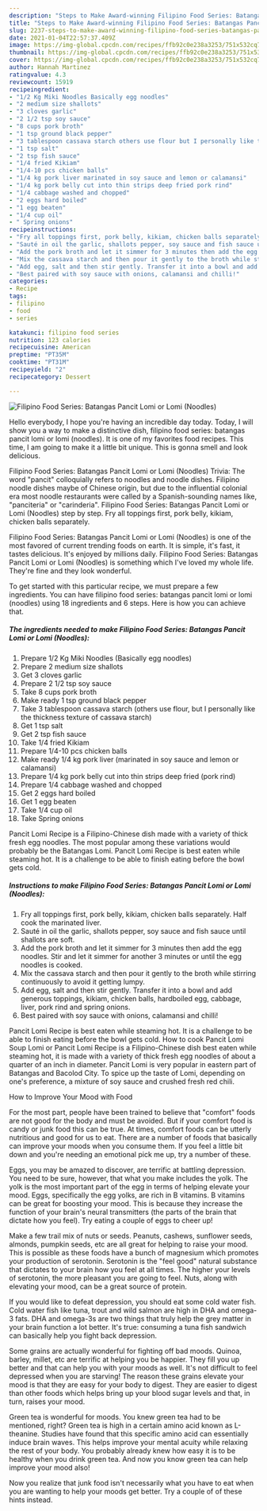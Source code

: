 ```yaml
---
description: "Steps to Make Award-winning Filipino Food Series: Batangas Pancit Lomi or Lomi (Noodles)"
title: "Steps to Make Award-winning Filipino Food Series: Batangas Pancit Lomi or Lomi (Noodles)"
slug: 2237-steps-to-make-award-winning-filipino-food-series-batangas-pancit-lomi-or-lomi-noodles
date: 2021-01-04T22:57:37.409Z
image: https://img-global.cpcdn.com/recipes/ffb92c0e238a3253/751x532cq70/filipino-food-series-batangas-pancit-lomi-or-lomi-noodles-recipe-main-photo.jpg
thumbnail: https://img-global.cpcdn.com/recipes/ffb92c0e238a3253/751x532cq70/filipino-food-series-batangas-pancit-lomi-or-lomi-noodles-recipe-main-photo.jpg
cover: https://img-global.cpcdn.com/recipes/ffb92c0e238a3253/751x532cq70/filipino-food-series-batangas-pancit-lomi-or-lomi-noodles-recipe-main-photo.jpg
author: Hannah Martinez
ratingvalue: 4.3
reviewcount: 15919
recipeingredient:
- "1/2 Kg Miki Noodles Basically egg noodles"
- "2 medium size shallots"
- "3 cloves garlic"
- "2 1/2 tsp soy sauce"
- "8 cups pork broth"
- "1 tsp ground black pepper"
- "3 tablespoon cassava starch others use flour but I personally like the thickness texture of cassava starch"
- "1 tsp salt"
- "2 tsp fish sauce"
- "1/4 fried Kikiam"
- "1/4-10 pcs chicken balls"
- "1/4 kg pork liver marinated in soy sauce and lemon or calamansi"
- "1/4 kg pork belly cut into thin strips deep fried pork rind"
- "1/4 cabbage washed and chopped"
- "2 eggs hard boiled"
- "1 egg beaten"
- "1/4 cup oil"
- " Spring onions"
recipeinstructions:
- "Fry all toppings first, pork belly, kikiam, chicken balls separately. Half cook the marinated liver."
- "Sauté in oil the garlic, shallots pepper, soy sauce and fish sauce until shallots are soft."
- "Add the pork broth and let it simmer for 3 minutes then add the egg noodles. Stir and let it simmer for another 3 minutes or until the egg noodles is cooked."
- "Mix the cassava starch and then pour it gently to the broth while stirring continuously to avoid it getting lumpy."
- "Add egg, salt and then stir gently. Transfer it into a bowl and add generous toppings, kikiam, chicken balls, hardboiled egg, cabbage, liver, pork rind and spring onions."
- "Best paired with soy sauce with onions, calamansi and chilli!"
categories:
- Recipe
tags:
- filipino
- food
- series

katakunci: filipino food series 
nutrition: 123 calories
recipecuisine: American
preptime: "PT35M"
cooktime: "PT31M"
recipeyield: "2"
recipecategory: Dessert

---
```



![Filipino Food Series: Batangas Pancit Lomi or Lomi (Noodles)](https://img-global.cpcdn.com/recipes/ffb92c0e238a3253/751x532cq70/filipino-food-series-batangas-pancit-lomi-or-lomi-noodles-recipe-main-photo.jpg)

Hello everybody, I hope you're having an incredible day today. Today, I will show you a way to make a distinctive dish, filipino food series: batangas pancit lomi or lomi (noodles). It is one of my favorites food recipes. This time, I am going to make it a little bit unique. This is gonna smell and look delicious.

Filipino Food Series: Batangas Pancit Lomi or Lomi (Noodles) Trivia: The word &#34;pancit&#34; colloquially refers to noodles and noodle dishes. Filipino noodle dishes maybe of Chinese origin, but due to the influential colonial era most noodle restaurants were called by a Spanish-sounding names like, &#34;panciteria&#34; or &#34;carinderia&#34;. Filipino Food Series: Batangas Pancit Lomi or Lomi (Noodles) step by step. Fry all toppings first, pork belly, kikiam, chicken balls separately.

Filipino Food Series: Batangas Pancit Lomi or Lomi (Noodles) is one of the most favored of current trending foods on earth. It is simple, it's fast, it tastes delicious. It's enjoyed by millions daily. Filipino Food Series: Batangas Pancit Lomi or Lomi (Noodles) is something which I've loved my whole life. They're fine and they look wonderful.


To get started with this particular recipe, we must prepare a few ingredients. You can have filipino food series: batangas pancit lomi or lomi (noodles) using 18 ingredients and 6 steps. Here is how you can achieve that.

<!--inarticleads1-->

##### The ingredients needed to make Filipino Food Series: Batangas Pancit Lomi or Lomi (Noodles):

1. Prepare 1/2 Kg Miki Noodles (Basically egg noodles)
1. Prepare 2 medium size shallots
1. Get 3 cloves garlic
1. Prepare 2 1/2 tsp soy sauce
1. Take 8 cups pork broth
1. Make ready 1 tsp ground black pepper
1. Take 3 tablespoon cassava starch (others use flour, but I personally like the thickness texture of cassava starch)
1. Get 1 tsp salt
1. Get 2 tsp fish sauce
1. Take 1/4 fried Kikiam
1. Prepare 1/4-10 pcs chicken balls
1. Make ready 1/4 kg pork liver (marinated in soy sauce and lemon or calamansi)
1. Prepare 1/4 kg pork belly cut into thin strips deep fried (pork rind)
1. Prepare 1/4 cabbage washed and chopped
1. Get 2 eggs hard boiled
1. Get 1 egg beaten
1. Take 1/4 cup oil
1. Take  Spring onions


Pancit Lomi Recipe is a Filipino-Chinese dish made with a variety of thick fresh egg noodles. The most popular among these variations would probably be the Batangas Lomi. Pancit Lomi Recipe is best eaten while steaming hot. It is a challenge to be able to finish eating before the bowl gets cold. 

<!--inarticleads2-->

##### Instructions to make Filipino Food Series: Batangas Pancit Lomi or Lomi (Noodles):

1. Fry all toppings first, pork belly, kikiam, chicken balls separately. Half cook the marinated liver.
1. Sauté in oil the garlic, shallots pepper, soy sauce and fish sauce until shallots are soft.
1. Add the pork broth and let it simmer for 3 minutes then add the egg noodles. Stir and let it simmer for another 3 minutes or until the egg noodles is cooked.
1. Mix the cassava starch and then pour it gently to the broth while stirring continuously to avoid it getting lumpy.
1. Add egg, salt and then stir gently. Transfer it into a bowl and add generous toppings, kikiam, chicken balls, hardboiled egg, cabbage, liver, pork rind and spring onions.
1. Best paired with soy sauce with onions, calamansi and chilli!


Pancit Lomi Recipe is best eaten while steaming hot. It is a challenge to be able to finish eating before the bowl gets cold. How to cook Pancit Lomi Soup Lomi or Pancit Lomi Recipe is a Filipino-Chinese dish best eaten while steaming hot, it is made with a variety of thick fresh egg noodles of about a quarter of an inch in diameter. Pancit Lomi is very popular in eastern part of Batangas and Bacolod City. To spice up the taste of Lomi, depending on one&#39;s preference, a mixture of soy sauce and crushed fresh red chili. 

How to Improve Your Mood with Food


For the most part, people have been trained to believe that "comfort" foods are not good for the body and must be avoided. But if your comfort food is candy or junk food this can be true. At times, comfort foods can be utterly nutritious and good for us to eat. There are a number of foods that basically can improve your moods when you consume them. If you feel a little bit down and you're needing an emotional pick me up, try a number of these.

Eggs, you may be amazed to discover, are terrific at battling depression. You need to be sure, however, that what you make includes the yolk. The yolk is the most important part of the egg in terms of helping elevate your mood. Eggs, specifically the egg yolks, are rich in B vitamins. B vitamins can be great for boosting your mood. This is because they increase the function of your brain's neural transmitters (the parts of the brain that dictate how you feel). Try eating a couple of eggs to cheer up!

Make a few trail mix of nuts or seeds. Peanuts, cashews, sunflower seeds, almonds, pumpkin seeds, etc are all great for helping to raise your mood. This is possible as these foods have a bunch of magnesium which promotes your production of serotonin. Serotonin is the "feel good" natural substance that dictates to your brain how you feel at all times. The higher your levels of serotonin, the more pleasant you are going to feel. Nuts, along with elevating your mood, can be a great source of protein.

If you would like to defeat depression, you should eat some cold water fish. Cold water fish like tuna, trout and wild salmon are high in DHA and omega-3 fats. DHA and omega-3s are two things that truly help the grey matter in your brain function a lot better. It's true: consuming a tuna fish sandwich can basically help you fight back depression. 

Some grains are actually wonderful for fighting off bad moods. Quinoa, barley, millet, etc are terrific at helping you be happier. They fill you up better and that can help you with your moods as well. It's not difficult to feel depressed when you are starving! The reason these grains elevate your mood is that they are easy for your body to digest. They are easier to digest than other foods which helps bring up your blood sugar levels and that, in turn, raises your mood.

Green tea is wonderful for moods. You knew green tea had to be mentioned, right? Green tea is high in a certain amino acid known as L-theanine. Studies have found that this specific amino acid can essentially induce brain waves. This helps improve your mental acuity while relaxing the rest of your body. You probably already knew how easy it is to be healthy when you drink green tea. And now you know green tea can help improve your mood also!

Now you realize that junk food isn't necessarily what you have to eat when you are wanting to help your moods get better. Try  a  couple of  of  these  hints  instead.

